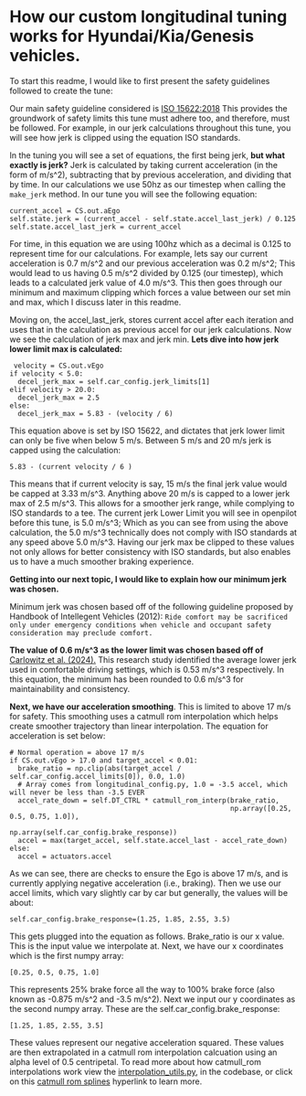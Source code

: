 
# **How our custom longitudinal tuning works for Hyundai/Kia/Genesis vehicles.**

To start this readme, I would like to first present the safety guidelines followed to create the tune:

Our main safety guideline considered is [ISO 15622:2018](https://www.iso.org/obp/ui/en/#iso:std:iso:15622:ed-3:v1:en)
This provides the groundwork of safety limits this tune must adhere too, and therefore, must be followed.
For example, in our jerk calculations throughout this tune, you will see how jerk is clipped using the equation ISO standards.

In the tuning you will see a set of equations, the first being jerk, **but what exactly is jerk?**
Jerk is calculated by taking current acceleration (in the form of m/s^2), subtracting that by previous acceleration, and
dividing that by time. In our calculations we use 50hz as our timestep when calling the `make_jerk` method. In our tune you will see the following equation:

    current_accel = CS.out.aEgo
    self.state.jerk = (current_accel - self.state.accel_last_jerk) / 0.125
    self.state.accel_last_jerk = current_accel

For time, in this equation we are using 100hz which as a decimal is 0.125 to represent time for our calculations.
For example, lets say our current acceleration is 0.7 m/s^2 and our previous acceleration was 0.2 m/s^2; This would lead to us having 0.5 m/s^2 divided by 
0.125 (our timestep), which leads to a calculated jerk value of 4.0 m/s^3. This then goes through our minimum and maximum clipping which forces a value between our set min and max,
which I discuss later in this readme.

Moving on, the accel_last_jerk, stores current accel after each iteration and uses that in the calculation as previous accel for
our jerk calculations. Now we see the calculation of jerk max and jerk min. **Lets dive into how jerk lower limit max is calculated:**

     velocity = CS.out.vEgo
    if velocity < 5.0:
      decel_jerk_max = self.car_config.jerk_limits[1]
    elif velocity > 20.0:
      decel_jerk_max = 2.5
    else:
      decel_jerk_max = 5.83 - (velocity / 6)

This equation above is set by ISO 15622, and dictates that jerk lower limit can only be five when below 5 m/s. 
Between 5 m/s and 20 m/s jerk is capped using the calculation:

    5.83 - (current velocity / 6 )

This means that if current velocity is say, 15 m/s the final jerk value would be capped at 3.33 m/s^3. 
Anything above 20 m/s is capped to a lower jerk max of 2.5 m/s^3. This allows for a smoother jerk range, while complying to ISO standards to a tee.
The current jerk Lower Limit you will see in openpilot before this tune, is 5.0 m/s^3; Which as you can see from using the above calculation, 
the 5.0 m/s^3 technically does not comply with ISO standards at any speed above 5.0 m/s^3.
Having our jerk max be clipped to these values not only allows for better consistency with ISO standards, but also enables us to have a much smoother braking experience. 

**Getting into our next topic, I would like to explain how our minimum jerk was chosen.** 

Minimum jerk was chosen based off of the following guideline proposed by Handbook of Intellegent Vehicles (2012):
`Ride comfort may be sacrificed only under emergency conditions when vehicle and occupant safety consideration may preclude comfort.`

**The value of 0.6 m/s^3 as the lower limit was chosen based off of**
[Carlowitz et al. (2024).](https://www.researchgate.net/publication/382274551_User_evaluation_of_comfortable_deceleration_profiles_for_highly_automated_driving_Findings_from_a_test_track_study)
This research study identified the average lower jerk used in comfortable driving settings, which is 0.53 m/s^3 respectively. 
In this equation, the minimum has been rounded to 0.6 m/s^3 for maintainability and consistency. 


**Next, we have our acceleration smoothing**. This is limited to above 17 m/s for safety. This smoothing uses a catmull rom interpolation
which helps create smoother trajectory than linear interpolation. The equation for acceleration is set below:

    # Normal operation = above 17 m/s
    if CS.out.vEgo > 17.0 and target_accel < 0.01:
      brake_ratio = np.clip(abs(target_accel / self.car_config.accel_limits[0]), 0.0, 1.0)
      # Array comes from longitudinal_config.py, 1.0 = -3.5 accel, which will never be less than -3.5 EVER
      accel_rate_down = self.DT_CTRL * catmull_rom_interp(brake_ratio,
                                                          np.array([0.25, 0.5, 0.75, 1.0]),
                                                          np.array(self.car_config.brake_response))
      accel = max(target_accel, self.state.accel_last - accel_rate_down)
    else:
      accel = actuators.accel

As we can see, there are checks to ensure the Ego is above 17 m/s, and is currently applying negative acceleration (i.e., braking).
Then we use our accel limits, which vary slightly car by car but generally, the values will be about:

    self.car_config.brake_response=(1.25, 1.85, 2.55, 3.5)

This gets plugged into the equation as follows. Brake_ratio is our x value. This is the input value we interpolate at. Next, we have our
x coordinates which is the first numpy array:

    [0.25, 0.5, 0.75, 1.0]

This represents 25% brake force all the way to 100% brake force (also known as -0.875 m/s^2 and -3.5 m/s^2). Next we input our
y coordinates as the second numpy array. These are the self.car_config.brake_response:

    [1.25, 1.85, 2.55, 3.5]

These values represent our negative acceleration squared. These values are then extrapolated in a catmull rom interpolation 
calcuation using an alpha level of 0.5 centripetal. To read more about how catmull_rom interpolations work view the [interpolation_utils.py](opendbc_repo/opendbc/sunnypilot/interpolation_utils.py),
in the codebase, or click on this [catmull rom splines](https://qroph.github.io/2018/07/30/smooth-paths-using-catmull-rom-splines.html) hyperlink
to learn more.





